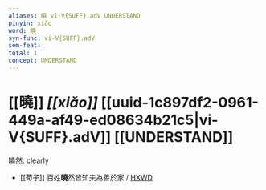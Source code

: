 ```yaml
---
aliases: 曉 vi-V{SUFF}.adV UNDERSTAND
pinyin: xiǎo
word: 曉
syn-func: vi-V{SUFF}.adV
sem-feat: 
total: 1
concept: UNDERSTAND 
---
```

# [[曉]] *[[xiǎo]]*  [[uuid-1c897df2-0961-449a-af49-ed08634b21c5|vi-V{SUFF}.adV]] [[UNDERSTAND]]
曉然: clearly
 - [[荀子]] 百姓**曉**然皆知夫為善於家 / [HXWD](https://hxwd.org/textview.html?location=KR3a0002_tls_009-14a.13)